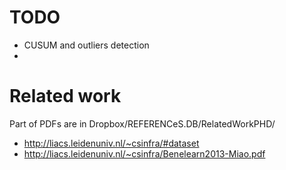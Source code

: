 TODO
====
- CUSUM and outliers detection
- 

# Related work
Part of PDFs are in Dropbox/REFERENCeS.DB/RelatedWorkPHD/

- http://liacs.leidenuniv.nl/~csinfra/#dataset
- http://liacs.leidenuniv.nl/~csinfra/Benelearn2013-Miao.pdf
